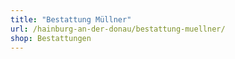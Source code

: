 ```yaml
---
title: "Bestattung Müllner"
url: /hainburg-an-der-donau/bestattung-muellner/
shop: Bestattungen
---
```

